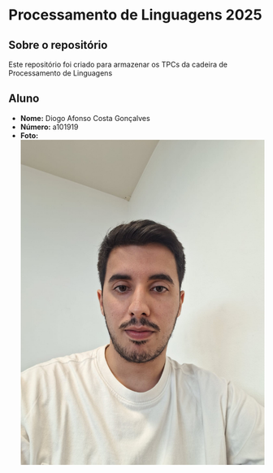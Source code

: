 # Processamento de Linguagens 2025

## Sobre o repositório
Este repositório foi criado para armazenar os TPCs da cadeira de Processamento de Linguagens

## Aluno
- **Nome:** Diogo Afonso Costa Gonçalves
- **Número:** a101919
- **Foto:**
![Diogo Gonçalves](diogo.jpg)
